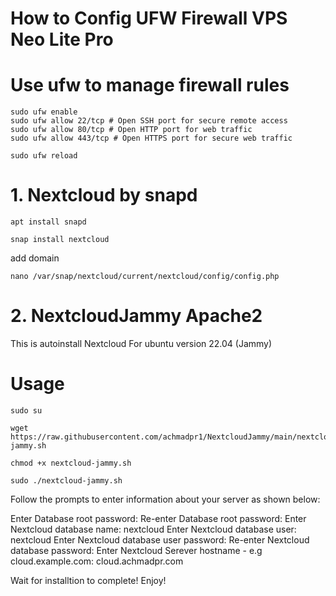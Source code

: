 # How to Config UFW Firewall VPS Neo Lite Pro
# Use ufw to manage firewall rules

```
sudo ufw enable
sudo ufw allow 22/tcp # Open SSH port for secure remote access
sudo ufw allow 80/tcp # Open HTTP port for web traffic
sudo ufw allow 443/tcp # Open HTTPS port for secure web traffic
```
```
sudo ufw reload
```

# 1. Nextcloud by snapd
```
apt install snapd
```
```
snap install nextcloud
```

add domain

```
nano /var/snap/nextcloud/current/nextcloud/config/config.php
```

# 2. NextcloudJammy Apache2
This is autoinstall Nextcloud For ubuntu version 22.04 (Jammy)

# Usage
```
sudo su
```
```
wget https://raw.githubusercontent.com/achmadpr1/NextcloudJammy/main/nextcloud-jammy.sh
```
```
chmod +x nextcloud-jammy.sh
```
```
sudo ./nextcloud-jammy.sh
```

Follow the prompts to enter information about your server as shown below:

Enter Database root password: Re-enter Database root password: Enter Nextcloud database name: nextcloud Enter Nextcloud database user: nextcloud Enter Nextcloud database user password: Re-enter Nextcloud database password: Enter Nextcloud Serever hostname - e.g cloud.example.com: cloud.achmadpr.com

Wait for installtion to complete!
Enjoy!
